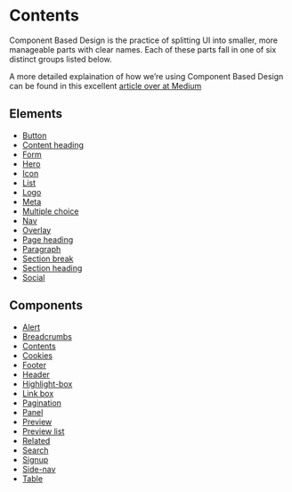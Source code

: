 <h1>Contents</h1>
<p>Component Based Design is the practice of splitting UI into smaller, more manageable parts with clear names. Each of these parts fall in one of six distinct groups listed below.</p>
<p>A more detailed explaination of how we’re using Component Based Design can be found in this excellent <a href="https://medium.com/@wereheavyweight/how-were-using-component-based-design-5f9e3176babb">article over at Medium</a></p>
<h2>Elements</h2>
<ul class="list list-bullet">
  <li><a href="elements/button">Button</a></li>
  <li><a href="elements/content-heading">Content heading</a></li>
  <li><a href="elements/form">Form</a></li>
  <li><a href="elements/hero">Hero</a></li>
  <li><a href="elements/icon">Icon</a></li>
  <li><a href="elements/list">List</a></li>
  <li><a href="elements/logo">Logo</a></li>
  <li><a href="elements/meta">Meta</a></li>
  <li><a href="elements/multiple-choice">Multiple choice</a></li>
  <li><a href="elements/nav">Nav</a></li>
  <li><a href="elements/overlay">Overlay</a></li>
  <li><a href="elements/page-heading">Page heading</a></li>
  <li><a href="elements/paragraph">Paragraph</a></li>
  <li><a href="elements/section-break">Section break</a></li>
  <li><a href="elements/section-heading">Section heading</a></li>
  <li><a href="elements/social">Social</a></li>
</ul>
<h2>Components</h2>
<ul class="list list-bullet">
  <li><a href="components/alert">Alert</a></li>
  <li><a href="components/breadcrumbs">Breadcrumbs</a></li>
  <li><a href="components/contents">Contents</a></li>
  <li><a href="components/cookies">Cookies</a></li>
  <li><a href="components/footer">Footer</a></li>
  <li><a href="components/header">Header</a></li>
  <li><a href="components/highlight-box">Highlight-box</a></li>
  <li><a href="components/link-box">Link box</a></li>
  <li><a href="components/pagination">Pagination</a></li>
  <li><a href="components/panel">Panel</a></li>
  <li><a href="components/preview">Preview</a></li>
  <li><a href="components/preview-list">Preview list</a></li>
  <li><a href="components/related">Related</a></li>
  <li><a href="components/search">Search</a></li>
  <li><a href="components/signup">Signup</a></li>
  <li><a href="components/side-nav">Side-nav</a></li>
  <li><a href="components/table">Table</a></li>
</ul>
